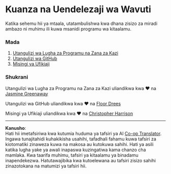 <!--
CO_OP_TRANSLATOR_METADATA:
{
  "original_hash": "770d9f83dddc841c19f210dee5fe0712",
  "translation_date": "2025-10-03T13:28:59+00:00",
  "source_file": "1-getting-started-lessons/README.md",
  "language_code": "sw"
}
-->
# Kuanza na Uendelezaji wa Wavuti

Katika sehemu hii ya mtaala, utatambulishwa kwa dhana zisizo za miradi ambazo ni muhimu ili kuwa msanidi programu wa kitaalamu.

### Mada

1. [Utangulizi wa Lugha za Programu na Zana za Kazi](1-intro-to-programming-languages/README.md)
2. [Utangulizi wa GitHub](2-github-basics/README.md)
3. [Misingi ya Ufikiaji](3-accessibility/README.md)

### Shukrani

Utangulizi wa Lugha za Programu na Zana za Kazi uliandikwa kwa ♥️ na [Jasmine Greenaway](https://twitter.com/paladique)

Utangulizi wa GitHub uliandikwa kwa ♥️ na [Floor Drees](https://twitter.com/floordrees)

Misingi ya Ufikiaji uliandikwa kwa ♥️ na [Christopher Harrison](https://twitter.com/geektrainer)

---

**Kanusho**:  
Hati hii imetafsiriwa kwa kutumia huduma ya tafsiri ya AI [Co-op Translator](https://github.com/Azure/co-op-translator). Ingawa tunajitahidi kuhakikisha usahihi, tafadhali fahamu kuwa tafsiri za kiotomatiki zinaweza kuwa na makosa au kutokuwa sahihi. Hati ya asili katika lugha yake ya awali inapaswa kuzingatiwa kama chanzo cha mamlaka. Kwa taarifa muhimu, tafsiri ya kitaalamu ya binadamu inapendekezwa. Hatutawajibika kwa kutoelewana au tafsiri zisizo sahihi zinazotokana na matumizi ya tafsiri hii.